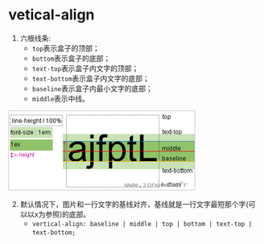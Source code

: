 # vetical-align

1. 六根线条:
    - `top`表示盒子的顶部；
    - `bottom`表示盒子的底部；
    - `text-top`表示盒子内文字的顶部；
    - `text-bottom`表示盒子内文字的底部；
    - `baseline`表示盒子内最小文字的底部；
    - `middle`表示中线。

<img src="../../00-images/02-html5-css3项目实战/vertical-align-line.gif">

2. 默认情况下，图片和一行文字的基线对齐，基线就是一行文字最短那个字(可以以x为参照)的底部。
    - `vertical-align: baseline | middle | top | bottom | text-top | text-bottom;`